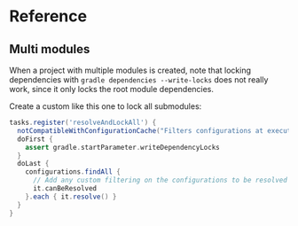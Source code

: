 # Reference

## Multi modules

When a project with multiple modules is created, note that locking dependencies with 
`gradle dependencies --write-locks` does not really work, since it only locks the root module 
dependencies.

Create a custom like this one to lock all submodules:

```groovy
tasks.register('resolveAndLockAll') {
  notCompatibleWithConfigurationCache("Filters configurations at execution time")
  doFirst {
    assert gradle.startParameter.writeDependencyLocks
  }
  doLast {
    configurations.findAll {
      // Add any custom filtering on the configurations to be resolved
      it.canBeResolved
    }.each { it.resolve() }
  }
}
```
